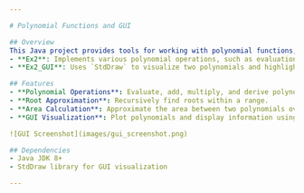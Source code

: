 ```yaml
---

# Polynomial Functions and GUI

## Overview
This Java project provides tools for working with polynomial functions, including a GUI for visualization. The repository contains two main classes:
- **Ex2**: Implements various polynomial operations, such as evaluation, root finding, addition, and area calculation.
- **Ex2_GUI**: Uses `StdDraw` to visualize two polynomials and highlight the area between them.

## Features
- **Polynomial Operations**: Evaluate, add, multiply, and derive polynomials.
- **Root Approximation**: Recursively find roots within a range.
- **Area Calculation**: Approximate the area between two polynomials over a range.
- **GUI Visualization**: Plot polynomials and display information using `StdDraw`.

![GUI Screenshot](images/gui_screenshot.png)

## Dependencies
- Java JDK 8+
- StdDraw library for GUI visualization

---
```

